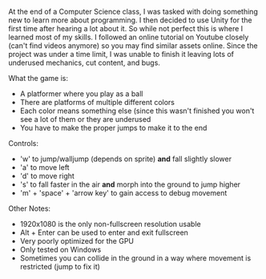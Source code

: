 At the end of a Computer Science class, I was tasked with doing something new to learn more about programming.
I then decided to use Unity for the first time after hearing a lot about it. So while not perfect this is where I learned most of my skills.
I followed an online tutorial on Youtube closely (can't find videos anymore) so you may find similar assets online.
Since the project was under a time limit, I was unable to finish it leaving lots of underused mechanics, cut content, and bugs.

What the game is:
  - A platformer where you play as a ball
  - There are platforms of multiple different colors
  - Each color means something else (since this wasn't finished you won't see a lot of them or they are underused
  - You have to make the proper jumps to make it to the end

Controls:
  - 'w' to jump/walljump (depends on sprite) **and** fall slightly slower
  - 'a' to move left
  - 'd' to move right
  - 's' to fall faster in the air **and** morph into the ground to jump higher
  - 'm' + 'space' + 'arrow key' to gain access to debug movement

Other Notes:
  - 1920x1080 is the only non-fullscreen resolution usable
  - Alt + Enter can be used to enter and exit fullscreen
  - Very poorly optimized for the GPU
  - Only tested on Windows
  - Sometimes you can collide in the ground in a way where movement is restricted (jump to fix it)
